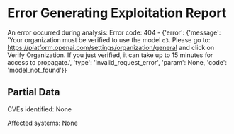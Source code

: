 # Error Generating Exploitation Report

An error occurred during analysis: Error code: 404 - {'error': {'message': 'Your organization must be verified to use the model `o3`. Please go to: https://platform.openai.com/settings/organization/general and click on Verify Organization. If you just verified, it can take up to 15 minutes for access to propagate.', 'type': 'invalid_request_error', 'param': None, 'code': 'model_not_found'}}

## Partial Data

CVEs identified: None

Affected systems: None